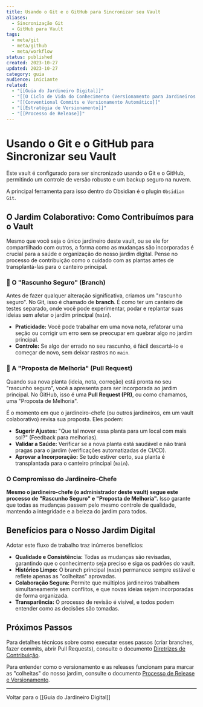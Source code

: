 ```yaml
---
title: Usando o Git e o GitHub para Sincronizar seu Vault
aliases:
  - Sincronização Git
  - GitHub para Vault
tags:
  - meta/git
  - meta/github
  - meta/workflow
status: published
created: 2023-10-27
updated: 2023-10-27
category: guia
audience: iniciante
related:
  - "[[Guia do Jardineiro Digital]]"
  - "[[O Ciclo de Vida do Conhecimento (Versionamento para Jardineiros Digitais)]]"
  - "[[Conventional Commits e Versionamento Automático]]"
  - "[[Estratégia de Versionamento]]"
  - "[[Processo de Release]]"
---
```

# Usando o Git e o GitHub para Sincronizar seu Vault

Este vault é configurado para ser sincronizado usando o Git e o GitHub, permitindo um controle de versão robusto e um backup seguro na nuvem.

A principal ferramenta para isso dentro do Obsidian é o plugin `Obsidian Git`.

## O Jardim Colaborativo: Como Contribuímos para o Vault

Mesmo que você seja o único jardineiro deste vault, ou se ele for compartilhado com outros, a forma como as mudanças são incorporadas é crucial para a saúde e organização do nosso jardim digital. Pense no processo de contribuição como o cuidado com as plantas antes de transplantá-las para o canteiro principal.

### 🌿 O "Rascunho Seguro" (Branch)

Antes de fazer qualquer alteração significativa, criamos um "rascunho seguro". No Git, isso é chamado de **branch**. É como ter um canteiro de testes separado, onde você pode experimentar, podar e replantar suas ideias sem afetar o jardim principal (`main`).

*   **Praticidade:** Você pode trabalhar em uma nova nota, refatorar uma seção ou corrigir um erro sem se preocupar em quebrar algo no jardim principal.
*   **Controle:** Se algo der errado no seu rascunho, é fácil descartá-lo e começar de novo, sem deixar rastros no `main`.

### 📝 A "Proposta de Melhoria" (Pull Request)

Quando sua nova planta (ideia, nota, correção) está pronta no seu "rascunho seguro", você a apresenta para ser incorporada ao jardim principal. No GitHub, isso é uma **Pull Request (PR)**, ou como chamamos, uma "Proposta de Melhoria".

É o momento em que o jardineiro-chefe (ou outros jardineiros, em um vault colaborativo) revisa sua proposta. Eles podem:

*   **Sugerir Ajustes:** "Que tal mover essa planta para um local com mais sol?" (Feedback para melhorias).
*   **Validar a Saúde:** Verificar se a nova planta está saudável e não trará pragas para o jardim (verificações automatizadas de CI/CD).
*   **Aprovar a Incorporação:** Se tudo estiver certo, sua planta é transplantada para o canteiro principal (`main`).

### O Compromisso do Jardineiro-Chefe

**Mesmo o jardineiro-chefe (o administrador deste vault) segue este processo de "Rascunho Seguro" e "Proposta de Melhoria".** Isso garante que todas as mudanças passem pelo mesmo controle de qualidade, mantendo a integridade e a beleza do jardim para todos.

## Benefícios para o Nosso Jardim Digital

Adotar este fluxo de trabalho traz inúmeros benefícios:

*   **Qualidade e Consistência:** Todas as mudanças são revisadas, garantindo que o conhecimento seja preciso e siga os padrões do vault.
*   **Histórico Limpo:** O branch principal (`main`) permanece sempre estável e reflete apenas as "colheitas" aprovadas.
*   **Colaboração Segura:** Permite que múltiplos jardineiros trabalhem simultaneamente sem conflitos, e que novas ideias sejam incorporadas de forma organizada.
*   **Transparência:** O processo de revisão é visível, e todos podem entender como as decisões são tomadas.

## Próximos Passos

Para detalhes técnicos sobre como executar esses passos (criar branches, fazer commits, abrir Pull Requests), consulte o documento [Diretrizes de Contribuição](CONTRIBUTING.md).

Para entender como o versionamento e as releases funcionam para marcar as "colheitas" do nosso jardim, consulte o documento [Processo de Release e Versionamento](docs/processo-de-release.md).

---
Voltar para o [[Guia do Jardineiro Digital]]